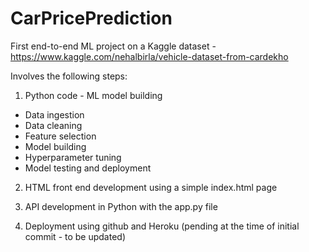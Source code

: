# CarPricePrediction

First end-to-end ML project on a Kaggle dataset - https://www.kaggle.com/nehalbirla/vehicle-dataset-from-cardekho

Involves the following steps:
1. Python code - ML model building
  - Data ingestion
  - Data cleaning
  - Feature selection
  - Model building
  - Hyperparameter tuning
  - Model testing and deployment

2. HTML front end development using a simple index.html page

3. API development in Python with the app.py file

4. Deployment using github and Heroku (pending at the time of initial commit - to be updated)
